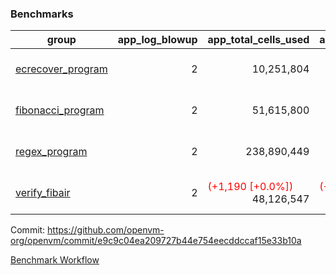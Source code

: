 ### Benchmarks
| group | app_log_blowup | app_total_cells_used | app_total_cycles | app_total_proof_time_ms | leaf_log_blowup | leaf_total_cells_used | leaf_total_cycles | leaf_total_proof_time_ms | max_segment_length | instance | alloc |
|---|---|---|---|---|---|---|---|---|---|---|---|
| [ ecrecover_program ](https://github.com/openvm-org/openvm/blob/benchmark-results/benchmarks/individual/ecrecover-e9c9c04ea209727b44e754eecddccaf15e33b10a.md) | <div style='text-align: right'> 2 </div>  | <div style='text-align: right'> 10,251,804 </div>  | <div style='text-align: right'> 195,066 </div>  | <span style='color: green'>(-95.0 [-4.7%])</span><div style='text-align: right'> 1,907.0 </div>  | <div style='text-align: right'> - </div>  | <div style='text-align: right'> - </div>  | <div style='text-align: right'> - </div>  | <div style='text-align: right'> - </div>  | 1048476 | 64cpu-linux-arm64 | mimalloc |
| [ fibonacci_program ](https://github.com/openvm-org/openvm/blob/benchmark-results/benchmarks/individual/fibonacci-e9c9c04ea209727b44e754eecddccaf15e33b10a.md) | <div style='text-align: right'> 2 </div>  | <div style='text-align: right'> 51,615,800 </div>  | <div style='text-align: right'> 3,000,274 </div>  | <span style='color: red'>(+4.0 [+0.1%])</span><div style='text-align: right'> 5,538.0 </div>  | <div style='text-align: right'> 2 </div>  | <div style='text-align: right'> 144,219,523 </div>  | <div style='text-align: right'> 7,037,574 </div>  | <span style='color: green'>(-230.0 [-1.6%])</span><div style='text-align: right'> 14,389.0 </div>  | 1048476 | 64cpu-linux-arm64 | mimalloc |
| [ regex_program ](https://github.com/openvm-org/openvm/blob/benchmark-results/benchmarks/individual/regex-e9c9c04ea209727b44e754eecddccaf15e33b10a.md) | <div style='text-align: right'> 2 </div>  | <div style='text-align: right'> 238,890,449 </div>  | <div style='text-align: right'> 8,381,808 </div>  | <span style='color: red'>(+623.0 [+3.7%])</span><div style='text-align: right'> 17,560.0 </div>  | <div style='text-align: right'> 2 </div>  | <span style='color: green'>(-28,500 [-0.0%])</span><div style='text-align: right'> 315,424,837 </div>  | <span style='color: green'>(-5,574 [-0.0%])</span><div style='text-align: right'> 14,639,698 </div>  | <span style='color: red'>(+309.0 [+1.1%])</span><div style='text-align: right'> 29,641.0 </div>  | 1048476 | 64cpu-linux-arm64 | mimalloc |
| [ verify_fibair ](https://github.com/openvm-org/openvm/blob/benchmark-results/benchmarks/individual/verify_fibair-e9c9c04ea209727b44e754eecddccaf15e33b10a.md) | <div style='text-align: right'> 2 </div>  | <span style='color: red'>(+1,190 [+0.0%])</span><div style='text-align: right'> 48,126,547 </div>  | <span style='color: red'>(+70 [+0.0%])</span><div style='text-align: right'> 397,142 </div>  | <span style='color: red'>(+9.0 [+0.3%])</span><div style='text-align: right'> 3,155.0 </div>  | <div style='text-align: right'> - </div>  | <div style='text-align: right'> - </div>  | <div style='text-align: right'> - </div>  | <div style='text-align: right'> - </div>  | 1048476 | 64cpu-linux-arm64 | mimalloc |


Commit: https://github.com/openvm-org/openvm/commit/e9c9c04ea209727b44e754eecddccaf15e33b10a

[Benchmark Workflow](https://github.com/openvm-org/openvm/actions/runs/12347057295)
